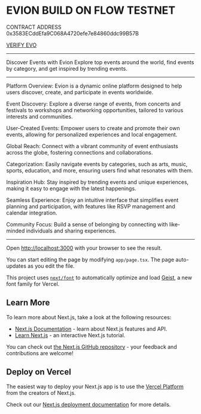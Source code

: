 # EVION BUILD ON FLOW TESTNET

CONTRACT ADDRESS 0x3583ECddEfa9C068A4720efe7e84860ddc99B57B

[VERIFY EVO](https://evm-testnet.flowscan.io/token/0x3583ECddEfa9C068A4720efe7e84860ddc99B57B)

------------

Discover Events with Evion
Explore top events around the world, find events by category, and get inspired by trending events.


------------

Platform Overview: Evion is a dynamic online platform designed to help users discover, create, and participate in events worldwide.

Event Discovery: Explore a diverse range of events, from concerts and festivals to workshops and networking opportunities, tailored to various interests and communities.

User-Created Events: Empower users to create and promote their own events, allowing for personalized experiences and local engagement.

Global Reach: Connect with a vibrant community of event enthusiasts across the globe, fostering connections and collaborations.

Categorization: Easily navigate events by categories, such as arts, music, sports, education, and more, ensuring users find what resonates with them.

Inspiration Hub: Stay inspired by trending events and unique experiences, making it easy to engage with the latest happenings.

Seamless Experience: Enjoy an intuitive interface that simplifies event planning and participation, with features like RSVP management and calendar integration.

Community Focus: Build a sense of belonging by connecting with like-minded individuals and sharing experiences.

---------

Open [http://localhost:3000](http://localhost:3000) with your browser to see the result.

You can start editing the page by modifying `app/page.tsx`. The page auto-updates as you edit the file.

This project uses [`next/font`](https://nextjs.org/docs/app/building-your-application/optimizing/fonts) to automatically optimize and load [Geist](https://vercel.com/font), a new font family for Vercel.

## Learn More

To learn more about Next.js, take a look at the following resources:

- [Next.js Documentation](https://nextjs.org/docs) - learn about Next.js features and API.
- [Learn Next.js](https://nextjs.org/learn) - an interactive Next.js tutorial.

You can check out [the Next.js GitHub repository](https://github.com/vercel/next.js) - your feedback and contributions are welcome!

## Deploy on Vercel

The easiest way to deploy your Next.js app is to use the [Vercel Platform](https://vercel.com/new?utm_medium=default-template&filter=next.js&utm_source=create-next-app&utm_campaign=create-next-app-readme) from the creators of Next.js.

Check out our [Next.js deployment documentation](https://nextjs.org/docs/app/building-your-application/deploying) for more details.

